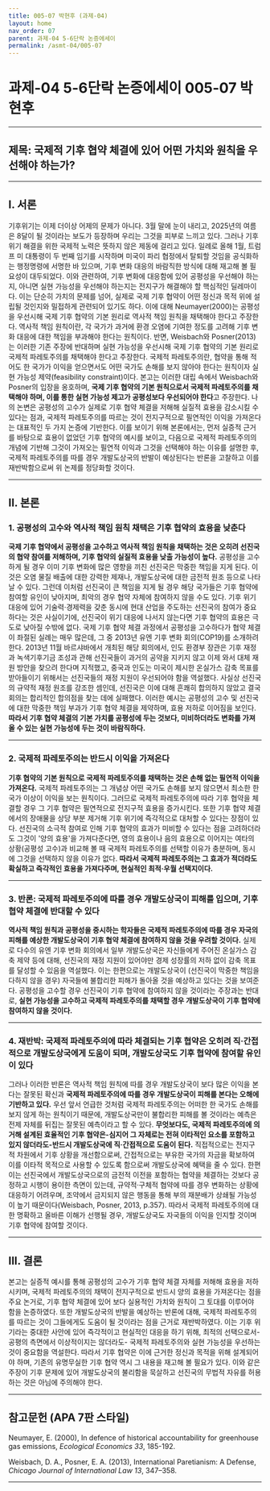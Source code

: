 ```yaml
---
title: 005-07 박현후 (과제-04)
layout: home
nav_order: 07
parent: 과제-04 5-6단락 논증에세이
permalink: /asmt-04/005-07
---
```


# 과제-04 5-6단락 논증에세이 005-07 박현후 

---

## 제목: 국제적 기후 협약 체결에 있어 어떤 가치와 원칙을 우선해야 하는가? 

---

## I. 서론

기후위기는 이제 더이상 어제의 문제가 아니다. 3월 말에 눈이 내리고, 2025년의 여름은 8달이 될 것이라는 보도가 등장하며 우리는 그것을 피부로 느끼고 있다. 그러나 기후 위기 해결을 위한 국제적 노력은 뜻하지 않은 제동에 걸리고 있다. 일례로 올해 1월, 트럼프 미 대통령이 두 번째 임기를 시작하며 미국이 파리 협정에서 탈퇴할 것임을 공식화하는 행정명령에 서명한 바 있으며, 기후 변화 대응의 바람직한 방식에 대해 재고해 볼 필요성이 대두되었다. 이와 관련하여, 기후 변화에 대응함에 있어 공평성을 우선해야 하는지, 아니면 실현 가능성을 우선해야 하는지는 전지구가 해결해야 할 핵심적인 딜레마이다. 이는 단순히 가치의 문제를 넘어, 실제로 국제 기후 협약이 어떤 정신과 목적 위에 설립될 것인지와 밀접하게 관련되어 있기도 하다. 이에 대해 Neumayer(2000)는 공평성을 우선시해 국제 기후 협약의 기본 원리로 역사적 책임 원칙을 채택해야 한다고 주장한다. 역사적 책임 원칙이란, 각 국가가 과거에 환경 오염에 기여한 정도를 고려해 기후 변화 대응에 대한 책임을 부과해야 한다는 원칙이다. 반면, Weisbach와 Posner(2013)는 이러한 기존 주장에 반대하며 실현 가능성을 우선시해 국제 기후 협약의 기본 원리로 국제적 파레토주의를 채택해야 한다고 주장한다. 국제적 파레토주의란, 협약을 통해 적어도 한 국가가 이익을 얻으면서도 어떤 국가도 손해를 보지 않아야 한다는 원칙이자 실현 가능성 제약(feasibility constraint)이다. 본고는 이러한 대립 속에서 Weisbach와 Posner의 입장을 옹호하며, **국제 기후 협약의 기본 원칙으로서 국제적 파레토주의를 채택해야 하며, 이를 통한 실현 가능성 제고가 공평성보다 우선되어야 한다**고 주장한다. 나의 논변은 공평성의 고수가 실제로 기후 협약 체결을 저해해 실질적 효용을 감소시킬 수 있다는 점과, 국제적 파레토주의를 따르는 것이 전지구적으로 필연적인 이익을 가져온다는 대표적인 두 가지 논증에 기반한다. 이를 보이기 위해 본론에서는, 먼저 실증적 근거를 바탕으로 효용이 없었던 기후 협약의 예시를 보이고, 다음으로 국제적 파레토주의의 개념에 기반해 그것이 가져오는 필연적 이익과 그것을 선택해야 하는 이유를 설명한 후, 국제적 파레토주의를 따를 경우 개발도상국의 반발이 예상된다는 반론을 고찰하고 이를 재반박함으로써 위 논제를 정당화할 것이다. 

---

## II. 본론

### 1. 공평성의 고수와 역사적 책임 원칙 채택은 기후 협약의 효용을 낮춘다

**국제 기후 협약에서 공평성을 고수하고 역사적 책임 원칙을 채택하는 것은 오히려 선진국의 협약 참여를 저해하며, 기후 협약의 실질적 효용을 낮출 가능성이 높다.** 공평성을 고수하게 될 경우 이미 기후 변화에 많은 영향을 끼친 선진국은 막중한 책임을 지게 된다. 이것은 오염 물질 배출에 대한 강력한 제재나, 개발도상국에 대한 금전적 원조 등으로 나타날 수 있다. 그런데 이처럼 선진국이 큰 책임을 지게 될 경우 해당 국가들은 기후 협약에 참여할 유인이 낮아지며, 최악의 경우 협약 자체에 참여하지 않을 수도 있다. 기후 위기 대응에 있어 기술력·경제력을 갖춘 동시에 현대 산업을 주도하는 선진국의 참여가 중요하다는 것은 사실이기에, 선진국이 위기 대응에 나서지 않는다면 기후 협약의 효용은 극도로 낮아질 수밖에 없다. 국제 기후 협약 체결 과정에서 공평성을 고수하다가 협약 체결이 좌절된 실례는 매우 많은데, 그 중 2013년 유엔 기후 변화 회의(COP19)를 소개하려 한다. 2013년 11월 바르샤바에서 개최된 해당 회의에서, 인도 환경부 장관은 기후 재정과 녹색기후기금 조성과 관해 선진국들이 과거의 공약을 지키지 않고 이제 와서 대체 재원 방안을 찾으려 한다며 지적했고, 중국과 인도는 미국이 제시한 온실가스 감축 목표를 받아들이기 위해서는 선진국들의 재정 지원이 우선되어야 함을 역설했다. 사실상 선진국의 규약적 재정 원조를 강조한 셈인데, 선진국은 이에 대해 흔쾌히 합의하지 않았고 결국 회의는 합리적인 합의점을 찾는 데에 실패했다. 이러한 예시는 공평성의 고수 및 선진국에 대한 막중한 책임 부과가 기후 협약 체결을 제약하며, 효용 저하로 이어짐을 보인다. **따라서 기후 협약 체결의 기본 가치를 공평성에 두는 것보다, 미비하더라도 변화를 가져올 수 있는 실현 가능성에 두는 것이 바람직하다.** 

---

### 2. 국제적 파레토주의는 반드시 이익을 가져온다

**기후 협약의 기본 원칙으로 국제적 파레토주의를 채택하는 것은 손해 없는 필연적 이익을 가져온다.** 국제적 파레토주의는 그 개념상 어떤 국가도 손해를 보지 않으면서 최소한 한 국가 이상이 이익을 보는 원칙이다. 그러므로 국제적 파레토주의에 따라 기후 협약을 체결할 경우 그 기후 협약은 필연적으로 전지구적 효용을 증가시킨다. 또한 기후 협약 체결에서의 장애물을 상당 부분 제거해 기후 위기에 즉각적으로 대처할 수 있다는 장점이 있다. 선진국의 소극적 참여로 인해 기후 협약의 효과가 미비할 수 있다는 점을 고려하더라도 그것이 '양의 효용'을 가져다준다면, 영의 효용이나 음의 효용으로 이어지는 여타의 상황(공평성 고수)과 비교해 볼 때 국제적 파레토주의를 선택할 이유가 충분하며, 동시에 그것을 선택하지 않을 이유가 없다. **따라서 국제적 파레토주의는 그 효과가 적더라도 확실하고 즉각적인 효용을 가져다주며, 현실적인 최적·우월 선택지이다.**

---

### 3. 반론: 국제적 파레토주의에 따를 경우 개발도상국이 피해를 입으며, 기후 협약 체결에 반대할 수 있다

**역사적 책임 원칙과 공평성을 중시하는 학자들은 국제적 파레토주의에 따를 경우 자국의 피해를 예상한 개발도상국이 기후 협약 체결에 참여하지 않을 것을 우려할 것이다.** 실제로 다수의 유엔 기후 변화 회의에서 일부 개발도상국은 자신들에게 주어진 온실가스 감축 제약 등에 대해, 선진국의 재정 지원이 있어야만 경제 성장률의 저하 없이 감축 목표를 달성할 수 있음을 역설했다. 이는 한편으로는 개발도상국이 (선진국이 막중한 책임을 다하지 않을 경우) 자국들에 불합리한 피해가 돌아올 것을 예상하고 있다는 것을 보여준다. 공평성을 고수할 경우 선진국이 기후 협약에 참여하지 않을 것이라는 주장과는 반대로, **실현 가능성을 고수하고 국제적 파레토주의를 채택할 경우 개발도상국이 기후 협약에 참여하지 않을 것이다.** 

---

### 4. 재반박: 국제적 파레토주의에 따라 체결되는 기후 협약은 오히려 직·간접적으로 개발도상국에게 도움이 되며, 개발도상국도 기후 협약에 참여할 유인이 있다

그러나 이러한 반론은 역사적 책임 원칙에 따를 경우 개발도상국이 보다 많은 이익을 본다는 잘못된 확신과 **국제적 파레토주의에 따를 경우 개발도상국이 피해를 본다는 오해에 기반하고 있다.** 우선 앞서 언급한 것처럼 국제적 파레토주의는 어떠한 한 국가도 손해를 보지 않게 하는 원칙이기 때문에, 개발도상국만이 불합리한 피해를 볼 것이라는 예측은 전제 자체를 뒤집는 잘못된 예측이라고 할 수 있다. **무엇보다도, 국제적 파레토주의에 의거해 설계된 효율적인 기후 협약은-심지어 그 자체로는 전혀 이타적인 요소를 포함하고 있지 않더라도-반드시 개발도상국에 직·간접적으로 도움이 된다.** 직접적으로는 전지구적 차원에서 기후 상황을 개선함으로써, 간접적으로는 부유한 국가의 자금을 확보하여 이를 이타적 목적으로 사용할 수 있도록 함으로써 개발도상국에 혜택을 줄 수 있다. 한편 이는 선진국에서 개발도상국으로의 금전적 이전을 포함하는 협약을 체결하는 것보다 공정하고 시행이 용이한 측면이 있는데, 규약적·구체적 협약에 따를 경우 변화하는 상황에 대응하기 어려우며, 조약에서 금지되지 않은 행동을 통해 부의 재분배가 상쇄될 가능성이 높기 때문이다(Weisbach, Posner, 2013, p.357). 따라서 국제적 파레토주의에 대한 명확하고 올바른 이해가 선행될 경우, 개발도상국도 자국들의 이익을 인지할 것이며 기후 협약에 참여할 것이다. 

---

## III. 결론 

본고는 실증적 예시를 통해 공평성의 고수가 기후 협약 체결 자체를 저해해 효용을 저하시키며, 국제적 파레토주의의 채택이 전지구적으로 반드시 양의 효용을 가져온다는 점을 주요 논거로, 기후 협약 체결에 있어 보다 실용적인 가치와 원칙이 그 토대를 이루어야 함을 논증하였다. 또한 개발도상국의 반발을 예상하는 반론에 대해, 국제적 파레토주의를 따르는 것이 그들에게도 도움이 될 것이라는 점을 근거로 재반박하였다. 이는 기후 위기라는 중대한 사안에 있어 즉각적이고 현실적인 대응을 하기 위해, 최적의 선택으로서-공평의 측면에서 이상적이지는 않더라도- 국제적 파레토주의와 실현 가능성을 우선하는 것이 중요함을 역설한다. 따라서 기후 협약은 이에 근거한 정신과 목적을 위해 설계되어야 하며, 기존의 유명무실한 기후 협약 역시 그 내용을 재고해 볼 필요가 있다. 이와 같은 주장이 기후 문제에 있어 개발도상국의 불리함을 묵살하고 선진국의 무법적 자유를 허용하는 것은 아님에 주의해야 한다. 

---

## 참고문헌 (APA 7판 스타일)

Neumayer, E. (2000), In defence of historical accountability for greenhouse gas emissions, *Ecological Economics 33*, 185-192.

Weisbach, D. A., Posner, E. A. (2013), International Paretianism: A Defense, *Chicago Journal of International Law 13*, 347–358.

---
